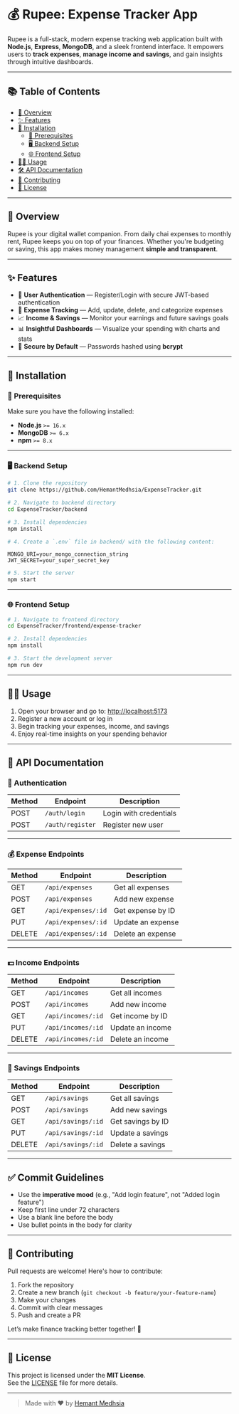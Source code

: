 # 💰 Rupee: Expense Tracker App

Rupee is a full-stack, modern expense tracking web application built with **Node.js**, **Express**, **MongoDB**, and a sleek frontend interface. It empowers users to **track expenses**, **manage income and savings**, and gain insights through intuitive dashboards.

---

## 📚 Table of Contents

- [📖 Overview](#-overview)
- [✨ Features](#-features)
- [🚀 Installation](#-installation)
  - [🔧 Prerequisites](#-prerequisites)
  - [🖥 Backend Setup](#-backend-setup)
  - [🌐 Frontend Setup](#-frontend-setup)
- [🧑‍💻 Usage](#-usage)
- [🛠 API Documentation](#-api-documentation)
- [💬 Contributing](#-contributing)
- [🪪 License](#-license)

---

## 📖 Overview

Rupee is your digital wallet companion. From daily chai expenses to monthly rent, Rupee keeps you on top of your finances. Whether you're budgeting or saving, this app makes money management **simple and transparent**.

---

## ✨ Features

- 🔐 **User Authentication** — Register/Login with secure JWT-based authentication
- 💸 **Expense Tracking** — Add, update, delete, and categorize expenses
- 📈 **Income & Savings** — Monitor your earnings and future savings goals
- 📊 **Insightful Dashboards** — Visualize your spending with charts and stats
- 🧂 **Secure by Default** — Passwords hashed using **bcrypt**

---

## 🚀 Installation

### 🔧 Prerequisites

Make sure you have the following installed:

- **Node.js** `>= 16.x`
- **MongoDB** `>= 6.x`
- **npm** `>= 8.x`

---

### 🖥 Backend Setup

```bash
# 1. Clone the repository
git clone https://github.com/HemantMedhsia/ExpenseTracker.git

# 2. Navigate to backend directory
cd ExpenseTracker/backend

# 3. Install dependencies
npm install

# 4. Create a `.env` file in backend/ with the following content:
```

```env
MONGO_URI=your_mongo_connection_string
JWT_SECRET=your_super_secret_key
```

```bash
# 5. Start the server
npm start
```

---

### 🌐 Frontend Setup

```bash
# 1. Navigate to frontend directory
cd ExpenseTracker/frontend/expense-tracker

# 2. Install dependencies
npm install

# 3. Start the development server
npm run dev
```

---

## 🧑‍💻 Usage

1. Open your browser and go to: [http://localhost:5173](http://localhost:5173)
2. Register a new account or log in
3. Begin tracking your expenses, income, and savings
4. Enjoy real-time insights on your spending behavior

---

## 📡 API Documentation

### 🔐 Authentication

| Method | Endpoint             | Description            |
|--------|----------------------|------------------------|
| POST   | `/auth/login`        | Login with credentials |
| POST   | `/auth/register`     | Register new user      |

---

### 💰 Expense Endpoints

| Method | Endpoint                  | Description            |
|--------|---------------------------|------------------------|
| GET    | `/api/expenses`           | Get all expenses       |
| POST   | `/api/expenses`           | Add new expense        |
| GET    | `/api/expenses/:id`       | Get expense by ID      |
| PUT    | `/api/expenses/:id`       | Update an expense      |
| DELETE | `/api/expenses/:id`       | Delete an expense      |

---

### 💵 Income Endpoints

| Method | Endpoint                 | Description           |
|--------|--------------------------|-----------------------|
| GET    | `/api/incomes`           | Get all incomes       |
| POST   | `/api/incomes`           | Add new income        |
| GET    | `/api/incomes/:id`       | Get income by ID      |
| PUT    | `/api/incomes/:id`       | Update an income      |
| DELETE | `/api/incomes/:id`       | Delete an income      |

---

### 🏦 Savings Endpoints

| Method | Endpoint                | Description           |
|--------|-------------------------|-----------------------|
| GET    | `/api/savings`          | Get all savings       |
| POST   | `/api/savings`          | Add new savings       |
| GET    | `/api/savings/:id`      | Get savings by ID     |
| PUT    | `/api/savings/:id`      | Update a savings      |
| DELETE | `/api/savings/:id`      | Delete a savings      |

---

## ✅ Commit Guidelines

- Use the **imperative mood** (e.g., "Add login feature", not "Added login feature")
- Keep first line under 72 characters
- Use a blank line before the body
- Use bullet points in the body for clarity

---

## 💬 Contributing

Pull requests are welcome! Here's how to contribute:

1. Fork the repository
2. Create a new branch (`git checkout -b feature/your-feature-name`)
3. Make your changes
4. Commit with clear messages
5. Push and create a PR

Let’s make finance tracking better together! 💪

---

## 🪪 License

This project is licensed under the **MIT License**.  
See the [LICENSE](LICENSE) file for more details.

---

> Made with ❤️ by [Hemant Medhsia](https://github.com/HemantMedhsia)
